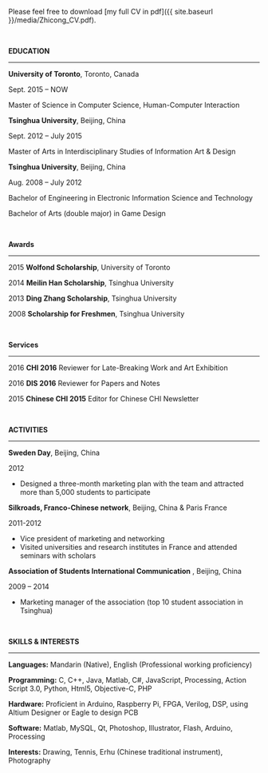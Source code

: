 Please feel free to download [my full CV in pdf]({{ site.baseurl }}/media/Zhicong_CV.pdf).

&nbsp;

**EDUCATION**

* * *

**University of Toronto**, Toronto, Canada

Sept. 2015 – NOW

Master of Science in Computer Science, Human-Computer Interaction

**Tsinghua University**, Beijing, China

Sept. 2012 – July 2015

Master of Arts in Interdisciplinary Studies of Information Art &amp; Design

**Tsinghua University**, Beijing, China

Aug. 2008 – July 2012

Bachelor of Engineering in Electronic Information Science and Technology

Bachelor of Arts (double major) in Game Design

&nbsp;

**Awards**

* * *

 2015 **Wolfond Scholarship**, University of Toronto

 2014 **Meilin Han Scholarship**, Tsinghua University

 2013 **Ding Zhang Scholarship**, Tsinghua University

 2008 **Scholarship for Freshmen**, Tsinghua University

 &nbsp;

 **Services**

 * * *

  2016 **CHI 2016** Reviewer for Late-Breaking Work and Art Exhibition
  
  2016 **DIS 2016** Reviewer for Papers and Notes

  2015 **Chinese CHI 2015** Editor for Chinese CHI Newsletter

&nbsp;

**ACTIVITIES**

* * *

**Sweden Day**, Beijing, China

2012

*   Designed a three-month marketing plan with the team and attracted more than 5,000 students to participate

**Silkroads, Franco-Chinese network**, Beijing, China &amp; Paris France

2011-2012

* Vice president of marketing and networking
* Visited universities and research institutes in France and attended seminars with scholars

**Association of Students International Communication** , Beijing, China

2009 – 2014

*   Marketing manager of the association (top 10 student association in Tsinghua)

&nbsp;

**SKILLS &amp; INTERESTS**

* * *

**Languages:** Mandarin (Native), English (Professional working proficiency)

**Programming:** C, C++, Java, Matlab, C#, JavaScript, Processing, Action Script 3.0, Python, Html5, Objective-C, PHP

**Hardware:** Proficient in Arduino, Raspberry Pi, FPGA, Verilog, DSP, using Altium Designer or Eagle to design PCB

**Software:** Matlab, MySQL, Qt, Photoshop, Illustrator, Flash, Arduino, Processing

**Interests:** Drawing, Tennis, Erhu (Chinese traditional instrument), Photography
